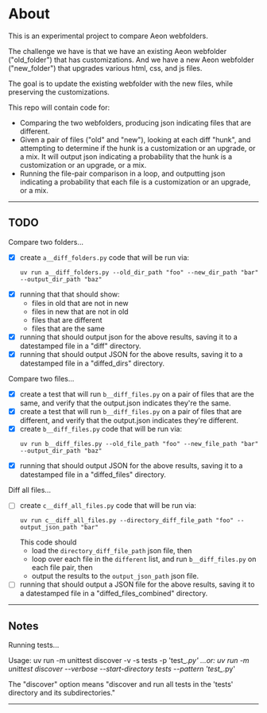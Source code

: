 # About

This is an experimental project to compare Aeon webfolders.

The challenge we have is that we have an existing Aeon webfolder ("old_folder") that has customizations. And we have a new Aeon webfolder ("new_folder") that upgrades various html, css, and js files.

The goal is to update the existing webfolder with the new files, while preserving the customizations.

This repo will contain code for:
- Comparing the two webfolders, producing json indicating files that are different.
- Given a pair of files ("old" and "new"), looking at each diff "hunk", and attempting to determine if the hunk is a customization or an upgrade, or a mix. It will output json indicating a probability that the hunk is a customization or an upgrade, or a mix.
- Running the file-pair comparison in a loop, and outputting json indicating a probability that each file is a customization or an upgrade, or a mix.

---


## TODO

Compare two folders...
- [x] create `a__diff_folders.py` code that will be run via:
    ```
    uv run a__diff_folders.py --old_dir_path "foo" --new_dir_path "bar" --output_dir_path "baz"
    ```
- [x] running that that should show:
    - files in old that are not in new
    - files in new that are not in old
    - files that are different
    - files that are the same
- [x] running that should output json for the above results, saving it to a datestamped file in a "diff" directory.
 - [x] running that should output JSON for the above results, saving it to a datestamped file in a "diffed_dirs" directory.

Compare two files...
- [x] create a test that will run `b__diff_files.py` on a pair of files that are the same, and verify that the output.json indicates they're the same.
- [x] create a test that will run `b__diff_files.py` on a pair of files that are different, and verify that the output.json indicates they're different.
- [x] create `b__diff_files.py` code that will be run via:
    ```
    uv run b__diff_files.py --old_file_path "foo" --new_file_path "bar" --output_dir_path "baz"
    ```
- [x] running that should output JSON for the above results, saving it to a datestamped file in a "diffed_files" directory.

Diff all files...
- [ ] create `c__diff_all_files.py` code that will be run via:
    ```
    uv run c__diff_all_files.py --directory_diff_file_path "foo" --output_json_path "bar"
    ```
    This code should 
    - load the `directory_diff_file_path` json file, then 
    - loop over each file in the `different` list, and run `b__diff_files.py` on each file pair, then 
    - output the results to the `output_json_path` json file.
- [ ] running that should output a JSON file for the above results, saving it to a datestamped file in a "diffed_files_combined" directory.
---


## Notes

Running tests...

Usage:
 uv run -m unittest discover -v -s tests -p 'test_*.py'
 ...or:
 uv run -m unittest discover --verbose --start-directory tests --pattern 'test_*.py'

The "discover" option means "discover and run all tests in the 'tests' directory and its subdirectories."

---

